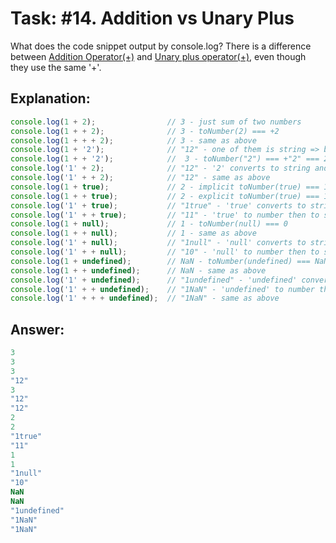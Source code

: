 # Task: #14. Addition vs Unary Plus

What does the code snippet output by console.log?
There is a difference between [Addition Operator(+)](https://tc39.es/ecma262/#sec-addition-operator-plus) and [Unary plus operator(+)](https://tc39.es/ecma262/#sec-unary-plus-operator), even though they use the same '+'.

## Explanation:

```javascript
console.log(1 + 2);                // 3 - just sum of two numbers
console.log(1 + + 2);              // 3 - toNumber(2) === +2
console.log(1 + + + 2);            // 3 - same as above
console.log(1 + '2');              // "12" - one of them is string => both convert to string
console.log(1 + + '2');            //  3 - toNumber("2") === +"2" === 2
console.log('1' + 2);              // "12" - '2' converts to string and then concat
console.log('1' + + 2);            // "12" - same as above
console.log(1 + true);             // 2 - implicit toNumber(true) === 1
console.log(1 + + true);           // 2 - explicit toNumber(true) === 1
console.log('1' + true);           // "1true" - 'true' converts to string and then concat
console.log('1' + + true);         // "11" - 'true' to number then to string and concat
console.log(1 + null);             // 1 - toNumber(null) === 0
console.log(1 + + null);           // 1 - same as above
console.log('1' + null);           // "1null" - 'null' converts to string and then concat
console.log('1' + + null);         // "10" - 'null' to number then to string and concat
console.log(1 + undefined);        // NaN - toNumber(undefined) === NaN
console.log(1 + + undefined);      // NaN - same as above
console.log('1' + undefined);      // "1undefined" - 'undefined' converts to string and then concat
console.log('1' + + undefined);    // "1NaN" - 'undefined' to number then to string and concat
console.log('1' + + + undefined);  // "1NaN" - same as above
```

## Answer:

```javascript
3
3
3
"12"
3
"12"
"12"
2
2
"1true"
"11"
1
1
"1null"
"10"
NaN
NaN
"1undefined"
"1NaN"
"1NaN"
```

